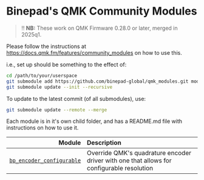 # Binepad's QMK Community Modules

> :bangbang: **NB:** These work on QMK Firmware 0.28.0 or later, merged in 2025q1.

Please follow the instructions at https://docs.qmk.fm/features/community_modules on how to use this.

i.e., set up should be something to the effect of:

```sh
cd /path/to/your/userspace
git submodule add https://github.com/binepad-global/qmk_modules.git modules/binepad
git submodule update --init --recursive
```

To update to the latest commit (of all submodules), use:

```sh
git submodule update --remote --merge
```

Each module is in it's own child folder, and has a README.md file with instructions on how to use it.

| Module | Description |
| --:|:-- |
| [`bp_encoder_configurable`](./bp_encoder_configurable/README.md) | Override QMK's quadrature encoder driver with one that allows for configurable resolution|
